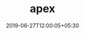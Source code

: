 ---
title: "apex"
date: 2019-06-27T12:00:05+05:30
type: "organisations"
org_name: "Microsoft"
repo_desc: "A PyTorch Extension:  Tools for easy mixed precision and distributed training in Pytorch"
repo_link: https://github.com/microsoft/apex
---